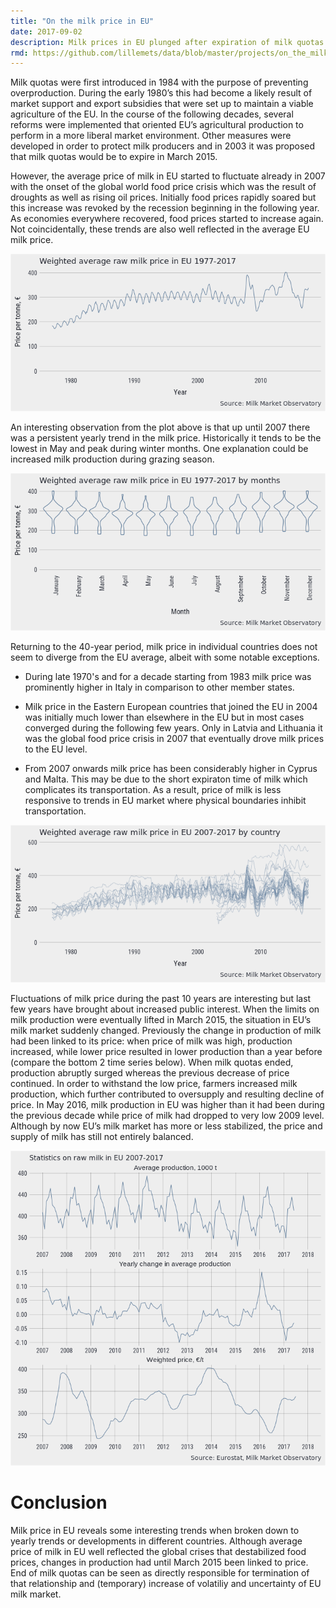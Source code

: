 ```yaml
---
title: "On the milk price in EU"
date: 2017-09-02
description: Milk prices in EU plunged after expiration of milk quotas in 2015. Some trends of milk prices are explored and the effects of the end of quotas are presented. 
rmd: https://github.com/lillemets/data/blob/master/projects/on_the_milk_price_in_eu/on_the_milk_price_in_eu.Rmd
---
```




Milk quotas were first introduced in 1984 with the purpose of preventing overproduction. During the early 1980’s this had become a likely result of market support and export subsidies that were set up to maintain a viable agriculture of the EU. In the course of the following decades, several reforms were implemented that oriented EU’s agricultural production to perform in a more liberal market environment. Other measures were developed in order to protect milk producers and in 2003 it was proposed that milk quotas would be to expire in March 2015. 



However, the average price of milk in EU started to fluctuate already in 2007 with the onset of the global world food price crisis which was the result of droughts as well as rising oil prices. Initially food prices rapidly soared but this increase was revoked by the recession beginning in the following year. As economies everywhere recovered, food prices started to increase again. Not coincidentally, these trends are also well reflected in the average EU milk price.

![](/img/on_the_milk_price_in_eu/unnamed-chunk-2-1.png)

An interesting observation from the plot above is that up until 2007 there was a persistent yearly trend in the milk price. Historically it tends to be the lowest in May and peak during winter months. One explanation could be increased milk production during grazing season.

![](/img/on_the_milk_price_in_eu/unnamed-chunk-3-1.png)

Returning to the 40-year period, milk price in individual countries does not seem to diverge from the EU average, albeit with some notable exceptions. 

- During late 1970's and for a decade starting from 1983 milk price was prominently higher in Italy in comparison to other member states. 

- Milk price in the Eastern European countries that joined the EU in 2004 was initially much lower than elsewhere in the EU but in most cases converged during the following few years. Only in Latvia and Lithuania it was the global food price crisis in 2007 that eventually drove milk prices to the EU level.

- From 2007 onwards milk price has been considerably higher in Cyprus and Malta. This may be due to the short expiraton time of milk which complicates its transportation. As a result, price of milk is less responsive to trends in EU market where physical boundaries inhibit transportation.

![](/img/on_the_milk_price_in_eu/unnamed-chunk-4-1.png)

Fluctuations of milk price during the past 10 years are interesting but last few years have brought about increased public interest. When the limits on milk production were eventually lifted in March 2015, the situation in EU’s milk market suddenly changed. Previously the change in production of milk had been linked to its price: when price of milk was high, production increased, while lower price resulted in lower production than a year before (compare the bottom 2 time series below). When milk quotas ended, production abruptly surged whereas the previous decrease of price continued. In order to withstand the low price, farmers increased milk production, which further contributed to oversupply and resulting decline of price. In May 2016, milk production in EU was higher than it had been during the previous decade while price of milk had dropped to very low 2009 level. Although by now EU’s milk market has more or less stabilized, the price and supply of milk has still not entirely balanced.

![](/img/on_the_milk_price_in_eu/unnamed-chunk-5-1.png)

# Conclusion

Milk price in EU reveals some interesting trends when broken down to yearly trends or developments in different countries. Although average price of milk in EU well reflected the global crises that destabilized food prices, changes in production had until March 2015 been linked to price. End of milk quotas can be seen as directly responsible for termination of that relationship and (temporary) increase of volatiliy and uncertainty of EU milk market.
